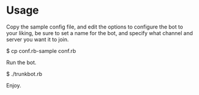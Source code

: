  
# Usage

Copy the sample config file, and edit the options to
configure the bot to your liking, be sure to set a name for the bot,
and specify what channel and server you want it to join.

  $ cp conf.rb-sample conf.rb

Run the bot.

  $ ./trunkbot.rb

Enjoy.

